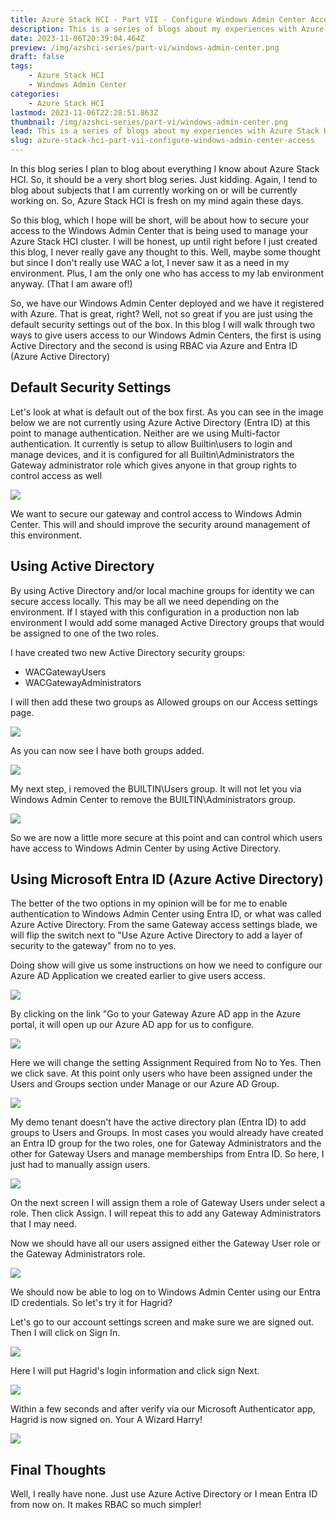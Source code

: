 ```yaml
---
title: Azure Stack HCI - Part VII - Configure Windows Admin Center Access
description: This is a series of blogs about my experiences with Azure Stack HCI
date: 2023-11-06T20:39:04.464Z
preview: /img/azshci-series/part-vi/windows-admin-center.png
draft: false
tags:
    - Azure Stack HCI
    - Windows Admin Center
categories:
    - Azure Stack HCI
lastmod: 2023-11-06T22:28:51.863Z
thumbnail: /img/azshci-series/part-vi/windows-admin-center.png
lead: This is a series of blogs about my experiences with Azure Stack HCI
slug: azure-stack-hci-part-vii-configure-windows-admin-center-access
---
```

In this blog series I plan to blog about everything I know about Azure Stack HCI. So, it should be a very short blog series. Just kidding. Again, I tend to blog about subjects that I am currently working on or will be currently working on. So, Azure Stack HCI is fresh on my mind again these days.

So this blog, which I hope will be short, will be about how to secure your access to the Windows Admin Center that is being used to manage your Azure Stack HCI cluster.  I will be honest, up until right before I just created this blog, I never really gave any thought to this.  Well, maybe some thought but since I don't really use WAC a lot, I never saw it as a need in my environment. Plus, I am the only one who has access to my lab environment anyway. (That I am aware of!)

So, we have our Windows Admin Center deployed and we have it registered with Azure. That is great, right? Well, not so great if you are just using the default security settings out of the box. In this blog I will walk through two ways to give users access to our Windows Admin Centers, the first is using Active Directory and the second is using RBAC via Azure and Entra ID (Azure Active Directory)

## Default Security Settings

Let's look at what is default out of the box first. As you can see in the image below we are not currently using Azure Active Directory (Entra ID) at this point to manage authentication. Neither are we using Multi-factor authentication. It currently is setup to allow Builtin\users to login and manage devices, and it is configured for all Builtin\Administrators the Gateway administrator role which gives anyone in that group rights to control access as well

![](/img/azshci-series/part-vii/Screenshot%202023-11-06%20144644.png)

We want to secure our gateway and control access to Windows Admin Center. This will and should improve the security around management of this environment.

## Using Active Directory

By using Active Directory and/or local machine groups for identity we can secure access locally. This may be all we need depending on the environment. If I stayed with this configuration in a production non lab environment I would add some managed Active Directory groups that would be assigned to one of the two roles.

I have created two new Active Directory security groups:

* WACGatewayUsers
* WACGatewayAdministrators

I will then add these two groups as Allowed groups on our Access settings page.

![](/img/azshci-series/part-vii/Screenshot%202023-11-06%20154316.png)

As you can now see I have both groups added.

![](/img/azshci-series/part-vii/Screenshot%202023-11-06%20154747.png)

My next step, i removed the BUILTIN\Users group. It will not let you via Windows Admin Center to remove the BUILTIN\Administrators group.

![](/img/azshci-series/part-vii/Screenshot%202023-11-06%20154946.png)

So we are now a little more secure at this point and can control which users have access to Windows Admin Center by using Active Directory.

## Using Microsoft Entra ID (Azure Active Directory)

The better of the two options in my opinion will be for me to enable authentication to Windows Admin Center using Entra ID, or what was called Azure Active Directory. From the same Gateway access settings blade, we will flip the switch next to "Use Azure Active Directory to add a layer of security to the gateway" from no to yes.

Doing show will give us some instructions on how we need to configure our Azure AD Application we created earlier to give users access.

![](/img/azshci-series/part-vii/Screenshot%202023-11-06%20155451.png)

By clicking on the link "Go to your Gateway Azure AD app in the Azure portal, it will open up our Azure AD app for us to configure.

![](/img/azshci-series/part-vii/Screenshot%202023-11-06%20155635.png)

Here we will change the setting Assignment Required from No to Yes. Then we click save. At this point only users who have been assigned under the Users and Groups section under Manage or our Azure AD Group.

![](/img/azshci-series/part-vii/Screenshot%202023-11-06%20160333.png)

My demo tenant doesn't have the active directory plan (Entra ID) to add groups to Users and Groups. In most cases you would already have created an Entra ID group for the two roles, one for Gateway Administrators and the other for Gateway Users and manage memberships from Entra ID.  So here, I just had to manually assign users.

![](/img/azshci-series/part-vii/Screenshot%202023-11-06%20160623.png)

On the next screen I will assign them a role of Gateway Users under select a role. Then click Assign. I will repeat this to add any Gateway Administrators that I may need.

Now we should have all our users assigned either the Gateway User role or the Gateway Administrators role.

![](/img/azshci-series/part-vii/Screenshot%202023-11-06%20160836.png)

We should now be able to log on to Windows Admin Center using our Entra ID credentials. So let's try it for Hagrid?

Let's go to our account settings screen and make sure we are signed out.  Then I will click on Sign In.

![](/img/azshci-series/part-vii/Screenshot%202023-11-06%20161735.png)

Here I will put Hagrid's login information and click sign Next.

![](/img/azshci-series/part-vii/Screenshot%202023-11-06%20161622.png)

Within a few seconds and after verify via our Microsoft Authenticator app, Hagrid is now signed on. Your A Wizard Harry!

![](/img/azshci-series/part-vii/Screenshot%202023-11-06%20161536.png)

## Final Thoughts

Well, I really have none.  Just use Azure Active Directory or I mean Entra ID from now on. It makes RBAC so much simpler!